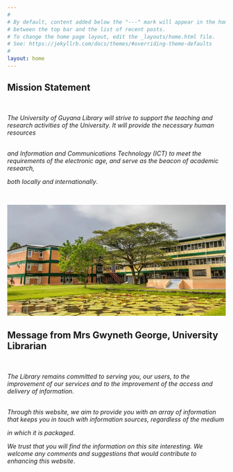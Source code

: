 ```yaml
---
#
# By default, content added below the "---" mark will appear in the home page
# between the top bar and the list of recent posts.
# To change the home page layout, edit the _layouts/home.html file.
# See: https://jekyllrb.com/docs/themes/#overriding-theme-defaults
#
layout: home
---    
```


## **Mission Statement**

 <br>

*The University of Guyana Library will strive to support the teaching and research activities of the University. It will provide the necessary human resources*
 <br>
 <br>

*and Information and Communications Technology (ICT) to meet the requirements of the electronic age, and serve as the beacon of academic research,* <br>

*both locally and internationally*.

  <br>


![alt](image-2.png)

## **Message from Mrs Gwyneth George, University Librarian**

 <br>

*The Library remains committed to serving you, our users, to the improvement of our services and to the improvement of the access and delivery of information*.  <br> 
 <br>

*Through this website, we aim to provide you with an array of information that keeps you in touch with information sources, regardless of the medium*

*in which it is packaged*.
 <br>

*We trust that you will find the information on this site interesting. We welcome any comments and suggestions that would contribute to enhancing this website*.
 <br>



 